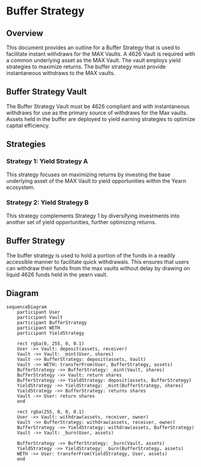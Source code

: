 # Buffer Strategy

## Overview
This document provides an outline for a Buffer Strategy that is used to facilitate instant withdraws for the MAX Vaults. A 4626 Vault is required with a common underlying asset as the MAX Vault. The vault employs yield strategies to maximize returns. The buffer strategy must provide instantaneous withdraws to the MAX vaults.

## Buffer Strategy Vault
The Buffer Strategy Vault must be 4626 compliant and with instantaneous withdraws for use as the primary source of withdraws for the Max vaults. Assets held in the buffer are deployed to yield earning strategies to optimize capital efficiency. 

## Strategies
### Strategy 1: Yield Strategy A
This strategy focuses on maximizing returns by investing the base underlying asset of the MAX Vault to yield opportunities within the Yearn ecosystem.

### Strategy 2: Yield Strategy B
This strategy complements Strategy 1 by diversifying investments into another set of yield opportunities, further optimizing returns.

## Buffer Strategy
The buffer strategy is used to hold a portion of the funds in a readily accessible manner to facilitate quick withdrawals. This ensures that users can withdraw their funds from the max vaults without delay by drawing on liquid 4626 funds held in the yearn vault.


## Diagram

```mermaid
sequenceDiagram
    participant User
    participant Vault
    participant BufferStrategy
    participant WETH
    participant YieldStrategy

    rect rgba(0, 255, 0, 0.1)
    User ->> Vault: deposit(assets, receiver)
    Vault ->> Vault: _mint(User, shares)
    Vault ->> BufferStrategy: deposit(assets, Vault)
    Vault ->> WETH: transferFrom(User, BufferStrategy, assets)
    BufferStrategy ->> BufferStrategy: _mint(Vault, shares)
    BufferStrategy ->> Vault: return shares
    BufferStrategy ->> YieldStrategy: deposit(assets, BufferStrategy)
    YieldStrategy ->> YieldStrategy: _mint(BufferStrategy, shares)
    YieldStrategy ->> BufferStrategy: returns shares
    Vault ->> User: return shares
    end

    rect rgba(255, 0, 0, 0.1)
    User ->> Vault: withdraw(assets, receiver, owner)
    Vault ->> BufferStrategy: withdraw(assets, receiver, owner)
    BufferStrategy ->> YieldStrategy: withdraw(assets, BufferStrategy)
    Vault ->> Vault: _burn(User, assets)

    BufferStrategy ->> BufferStrategy: _burn(Vault, assets)
    YieldStrategy ->> YieldStrategy: _burn(BufferStrategy, assets)
    WETH ->> User: transferFrom(YieldStrategy, User, assets)
    end


